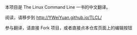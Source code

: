 
本项目是 The Linux Command Line 一书的中文翻译。

阅读，请移步到 <http://YWeiYuan.github.io/TLCL/>

参与翻译，请直接 Fork 项目，或者直接点本仓库页面上的编辑按钮
